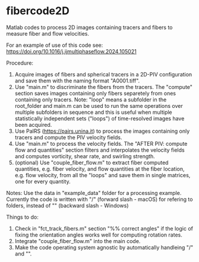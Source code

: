 # fibercode2D
Matlab codes to process 2D images containing tracers and fibers to measure fiber and flow velocities.

For an example of use of this code see: https://doi.org/10.1016/j.ijmultiphaseflow.2024.105021

Procedure:
1. Acquire images of fibers and spherical tracers in a 2D-PIV configuration and save them with the naming format "A0001.tiff".
2. Use "main.m" to discriminate the fibers from the tracers. The "compute" section saves images containing only fibers separetely from ones containing only tracers. Note: "loop" means a subfolder in the root_folder and main.m can be used to run the same operations over multiple subfolders in sequence and this is useful when multiple statistically independent sets ("loops") of time-resolved images have been acquired. 
3. Use PaIRS (https://pairs.unina.it) to process the images containing only tracers and compute the PIV velocity fields.
4. Use "main.m" to process the velocity fields. The "AFTER PIV: compute flow and quantities" section filters and interpolates the velocity fields and computes vorticity, shear rate, and swirling strength.
5. (optional) Use "couple_fiber_flow.m" to extract fiber computed quantities, e.g. fiber velocity, and flow quantities at the fiber location, e.g. flow velocity, from all the "loops" and save them in single matrices, one for every quantity.

Notes:
Use the data in "example_data" folder for a processing example.
Currently the code is written with "/" (forward slash - macOS) for refering to folders, instead of "\" (backward slash - Windows)


Things to do:
1. Check in "fct_track_fibers.m" section "%% correct angles" if the logic of fixing the orientation angles works well for computing rotation rates.
2. Integrate "couple_fiber_flow.m" into the main code.
3. Make the code operating system agnostic by automatically handleing "/" and "\".
